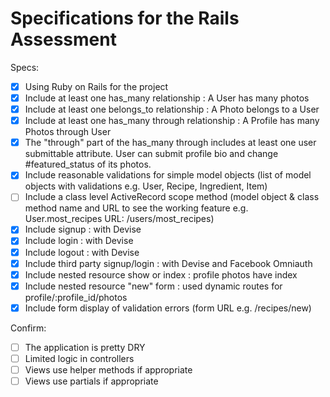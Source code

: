 # Specifications for the Rails Assessment

Specs:
- [x] Using Ruby on Rails for the project
- [x] Include at least one has_many relationship : A User has many photos
- [x] Include at least one belongs_to relationship : A Photo belongs to a User
- [x] Include at least one has_many through relationship : A Profile has many Photos through User
- [x] The "through" part of the has_many through includes at least one user submittable attribute. User can submit profile bio and change #featured_status of its photos. 
- [X] Include reasonable validations for simple model objects (list of model objects with validations e.g. User, Recipe, Ingredient, Item)
- [ ] Include a class level ActiveRecord scope method (model object & class method name and URL to see the working feature e.g. User.most_recipes URL: /users/most_recipes)
- [x] Include signup :  with Devise
- [x] Include login : with Devise
- [x] Include logout : with Devise
- [x] Include third party signup/login : with Devise and Facebook Omniauth
- [x] Include nested resource show or index : profile photos have index
- [x] Include nested resource "new" form : used dynamic routes for profile/:profile_id/photos
- [x] Include form display of validation errors (form URL e.g. /recipes/new)

Confirm:
- [ ] The application is pretty DRY
- [ ] Limited logic in controllers
- [ ] Views use helper methods if appropriate
- [ ] Views use partials if appropriate